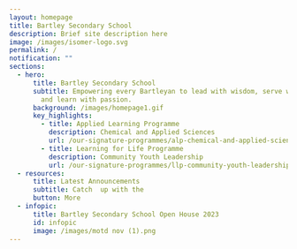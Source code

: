 ```yaml
---
layout: homepage
title: Bartley Secondary School
description: Brief site description here
image: /images/isomer-logo.svg
permalink: /
notification: ""
sections:
  - hero:
      title: Bartley Secondary School
      subtitle: Empowering every Bartleyan to lead with wisdom, serve with humility
        and learn with passion.
      background: /images/homepage1.gif
      key_highlights:
        - title: Applied Learning Programme
          description: Chemical and Applied Sciences
          url: /our-signature-programmes/alp-chemical-and-applied-sciences-fragrance
        - title: Learning for Life Programme
          description: Community Youth Leadership
          url: /our-signature-programmes/llp-community-youth-leadership
  - resources:
      title: Latest Announcements
      subtitle: Catch  up with the
      button: More
  - infopic:
      title: Bartley Secondary School Open House 2023
      id: infopic
      image: /images/motd nov (1).png
---
```

